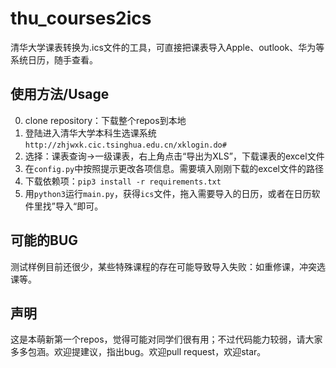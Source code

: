 # thu_courses2ics
清华大学课表转换为.ics文件的工具，可直接把课表导入Apple、outlook、华为等系统日历，随手查看。

## 使用方法/Usage
0. clone repository：下载整个repos到本地
1. 登陆进入清华大学本科生选课系统 `http://zhjwxk.cic.tsinghua.edu.cn/xklogin.do#`
2. 选择：课表查询->一级课表，右上角点击“导出为XLS”，下载课表的excel文件
3. 在`config.py`中按照提示更改各项信息。需要填入刚刚下载的excel文件的路径
4. 下载依赖项：`pip3 install -r requirements.txt`
5. 用`python3`运行`main.py`，获得`ics`文件，拖入需要导入的日历，或者在日历软件里找”导入“即可。

## 可能的BUG
测试样例目前还很少，某些特殊课程的存在可能导致导入失败：如重修课，冲突选课等。

## 声明
这是本萌新第一个repos，觉得可能对同学们很有用；不过代码能力较弱，请大家多多包涵。欢迎提建议，指出bug。欢迎pull request，欢迎star。
